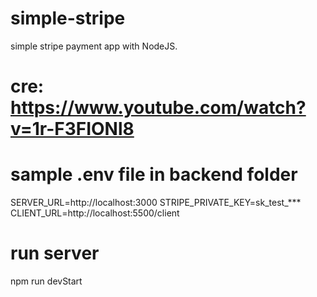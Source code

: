 # simple-stripe
simple stripe payment app with NodeJS.

# cre: https://www.youtube.com/watch?v=1r-F3FIONl8

# sample .env file in backend folder
SERVER_URL=http://localhost:3000
STRIPE_PRIVATE_KEY=sk_test_***
CLIENT_URL=http://localhost:5500/client

# run server
npm run devStart
